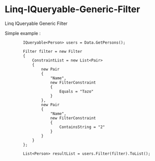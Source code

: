 # Linq-IQueryable-Generic-Filter
Linq IQueryable Generic Filter


Simple example : 


            IQueryable<Person> users = Data.GetPersons();

            Filter filter = new Filter
            {
                ConstraintList = new List<Pair>
                {
                    new Pair
                    {
                        "Name",
                        new FilterConstraint
                        {
                            Equals = "Tazo"
                        }
                    },
                    new Pair
                    {
                        "Name",
                        new FilterConstraint
                        {
                            ContainsString = "2"
                        }
                    }
                }
            };

            List<Person> resultList = users.Filter(filter).ToList();
